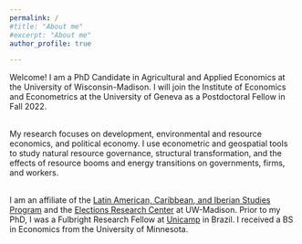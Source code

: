 ```yaml
---
permalink: /
#title: "About me"
#excerpt: "About me"
author_profile: true

---
```


Welcome! I am a PhD Candidate in Agricultural and Applied Economics at the University of Wisconsin-Madison. I will join the Institute of Economics and Econometrics at the University of Geneva as a Postdoctoral Fellow in Fall 2022. 
<br/>
<br/>

My research focuses on development, environmental and resource economics, and political economy. I use econometric and geospatial tools to study natural resource governance, structural transformation, and the effects of resource booms and energy transitions on governments, firms, and workers.  <br/>
<br/>

I am an affiliate of the [Latin American, Caribbean, and Iberian Studies Program]( https://lacis.wisc.edu/) and the [Elections Research Center](https://elections.wisc.edu/) at UW-Madison. Prior to my PhD, I was a Fulbright Research Fellow at [Unicamp](https://www.eco.unicamp.br/nea/) in Brazil. I received a BS in Economics from the University of Minnesota.



